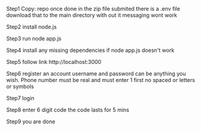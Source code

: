 Step1 Copy: repo once done in the zip file submited there is a .env file download that to the main directory with out it messaging wont work

Step2 install node.js

Step3 run node app.js

Step4 install any missing dependencies if node app.js doesn't work

Step5 follow link http://localhost:3000

Step6 register an account username and password can be anything you wish. Phone number must be real and must enter 1 first
no spaced or letters or symbols

Step7 login

Step8 enter 6 digit code the code lasts for 5 mins

Step9 you are done
